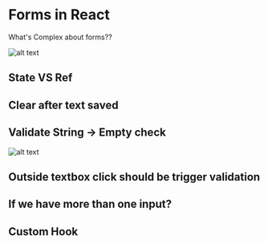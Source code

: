 # Forms in React

What's Complex about forms??

![alt text](https://cdn.discordapp.com/attachments/760889645096632404/929547419614593135/Screen_Shot_2022-01-08_at_23.04.16.png)


## State VS Ref

## Clear after text saved

## Validate String -> Empty check

![alt text](https://cdn.discordapp.com/attachments/760889645096632404/929547916161454090/Screen_Shot_2022-01-08_at_23.07.32.png)

## Outside textbox click should be trigger validation

## If we have more than one input?

## Custom Hook

